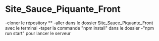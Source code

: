# Site_Sauce_Piquante_Front
-cloner le répository **
-aller dans le dossier Site_Sauce_Piquante_Front avec le terminal
-taper la commande "npm install" dans le dossier
-"npm run start" pour lancer le serveur
